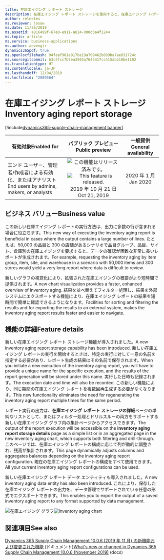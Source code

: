 ```yaml
---
title: 在庫エイジング レポート ストレージ
description: 在庫エイジング レポート ストレージを使用すると、在庫エイジング レポートを実行し、出力を Dynamics 365 Supply Chain Management のフォームのシンプルなリストとしてアクセスできるようにするか、結果をグラフで視覚化できます。 また、外部アプリケーションで使用するために、データ エンティティを介して在庫エイジング レポートからの出力をエクスポートすることもできます。
author: relnotes
ms.reviewer: josaw
ms.date: 11/26/2019
ms.assetid: a816499f-67e0-e911-a814-000d3a4f1244
ms.topic: article
ms.service: business-applications
ms.author: aevengir
dynamics365pdf: true
ms.openlocfilehash: 94feaf961a817be19a709462b809ba7ae831724c
ms.sourcegitcommit: b3c4fcc7b7ea3803a7643417cc415abb10be1182
ms.translationtype: HT
ms.contentlocale: ja-JP
ms.lasthandoff: 12/04/2019
ms.locfileid: "2889664"
---
```

# <a name="inventory-aging-report-storage"></a><span data-ttu-id="f973a-104">在庫エイジング レポート ストレージ</span><span class="sxs-lookup"><span data-stu-id="f973a-104">Inventory aging report storage</span></span>
[!include[dynamics365-supply-chain-management banner](../includes/dynamics365-supply-chain-management.md)]

| <span data-ttu-id="f973a-105">有効対象</span><span class="sxs-lookup"><span data-stu-id="f973a-105">Enabled for</span></span>    |  <span data-ttu-id="f973a-106">パブリック プレビュー</span><span class="sxs-lookup"><span data-stu-id="f973a-106">Public preview</span></span> | <span data-ttu-id="f973a-107">一般提供</span><span class="sxs-lookup"><span data-stu-id="f973a-107">General availability</span></span> | 
| ---------- | :----------: |:----------: |
|<span data-ttu-id="f973a-108">エンド ユーザー、管理者/作成者による有効化、またはアナリスト</span><span class="sxs-lookup"><span data-stu-id="f973a-108">End users by admins, makers, or analysts</span></span>|<span data-ttu-id="f973a-109">![この機能はリリース済みです。](/dynamics365-release-plan/media/green-checkmark.png "この機能はリリース済みです。")</span><span class="sxs-lookup"><span data-stu-id="f973a-109">![This feature is released.](/dynamics365-release-plan/media/green-checkmark.png "This feature is released.")</span></span> <span data-ttu-id="f973a-110">2019 年 10 月 21 日</span><span class="sxs-lookup"><span data-stu-id="f973a-110">Oct 21, 2019</span></span>| <span data-ttu-id="f973a-111">2020 年 1 月</span><span class="sxs-lookup"><span data-stu-id="f973a-111">Jan 2020</span></span>|


## <a name="business-value"></a><span data-ttu-id="f973a-112">ビジネス バリュー</span><span class="sxs-lookup"><span data-stu-id="f973a-112">Business value</span></span>
<!-- bv start -->
<span data-ttu-id="f973a-113">この新しい在庫エイジング レポートの実行方法は、出力に多数の行が含まれる場合に役立ちます。</span><span class="sxs-lookup"><span data-stu-id="f973a-113">This new way of executing the inventory aging report is beneficial in cases where the output contains a large number of lines.</span></span> <span data-ttu-id="f973a-114">たとえば、50,000 の品目と 300 の店舗があるシナリオで品目グループ、品目、サイト、倉庫別の在庫エイジングを要求すると、データの確認が困難な非常に長いレポートが生成されます。</span><span class="sxs-lookup"><span data-stu-id="f973a-114">For example, requesting the inventory aging by item group, item, site, and warehouse in a scenario with 50,000 items and 300 stores would yield a very long report where data is difficult to review.</span></span> 

<span data-ttu-id="f973a-115">新しいグラフの視覚化により、拡張された在庫エイジングの概要がより短時間で提供されます。</span><span class="sxs-lookup"><span data-stu-id="f973a-115">A new chart visualization provides a faster, enhanced overview of inventory aging.</span></span> <span data-ttu-id="f973a-116">結果を並べ替えてフィルター処理し、結果を外部システムにエクスポートする機能により、在庫エイジング レポートの結果を短時間で簡単に確認できるようになります。</span><span class="sxs-lookup"><span data-stu-id="f973a-116">Facilities for sorting and filtering the results and for exporting the results to an external system, makes the inventory aging report results faster and easier to navigate.</span></span>
<!-- bv end -->



## <a name="feature-details"></a><span data-ttu-id="f973a-117">機能の詳細</span><span class="sxs-lookup"><span data-stu-id="f973a-117">Feature details</span></span>
<!--feature detail start -->
<span data-ttu-id="f973a-118">新しい在庫エイジング レポート ストレージ機能が導入されました。</span><span class="sxs-lookup"><span data-stu-id="f973a-118">A new inventory aging report storage capability has been introduced.</span></span> <span data-ttu-id="f973a-119">新しい在庫エイジング レポートの実行を開始するときは、特定の実行に対して一意の名前を指定する必要があり、レポート生成の結果はその名前で保存されます。</span><span class="sxs-lookup"><span data-stu-id="f973a-119">When you initiate a new execution of the inventory aging report, you will have to provide a unique name for the specific execution, and the results of the report generation will be stored under this name.</span></span> <span data-ttu-id="f973a-120">実行した日時も記録されます。</span><span class="sxs-lookup"><span data-stu-id="f973a-120">The execution date and time will also be recorded.</span></span> <span data-ttu-id="f973a-121">この新しい機能により、同じ期間の在庫エイジング レポートを複数回再生成する必要がなくなります。</span><span class="sxs-lookup"><span data-stu-id="f973a-121">This new functionality eliminates the need for regenerating the inventory aging report multiple times for the same period.</span></span>

<span data-ttu-id="f973a-122">レポート実行の出力は、**在庫エイジング レポート ストレージの詳細**ページの単純なリストとして、またはフィルター処理とドリルスルーの両方をサポートする新しい在庫エイジング グラフ内の集計ページからアクセスできます。</span><span class="sxs-lookup"><span data-stu-id="f973a-122">The output of the report execution will be accessible on the **inventory aging report storage details** page as a simple list or in an aggregated page in the new inventory aging chart, which supports both filtering and drill-through.</span></span> <span data-ttu-id="f973a-123">このページでは、在庫エイジング レポートの構成に応じて列が動的に調整され、残高が集計されます。</span><span class="sxs-lookup"><span data-stu-id="f973a-123">This page dynamically adjusts columns and aggregates balances depending on the inventory aging report configuration.</span></span> <span data-ttu-id="f973a-124">現在の在庫エイジング レポートの構成をすべて使用できます。</span><span class="sxs-lookup"><span data-stu-id="f973a-124">All your current inventory aging report configurations can be used.</span></span>

<span data-ttu-id="f973a-125">新しい在庫エイジング レポート データ エンティティも導入されました。</span><span class="sxs-lookup"><span data-stu-id="f973a-125">A new inventory aging data entity has also been introduced.</span></span> <span data-ttu-id="f973a-126">これにより、保存した在庫エイジング レポートの出力を、データ管理でサポートされている任意の形式でエクスポートできます。</span><span class="sxs-lookup"><span data-stu-id="f973a-126">This enables you to export the output of a saved inventory aging report to any format supported by data management.</span></span>
<!--feature detail end -->

<span data-ttu-id="f973a-127">![在庫エイジング グラフ](media/chart-final.png "在庫エイジング グラフ")</span><span class="sxs-lookup"><span data-stu-id="f973a-127">![Inventory aging chart](media/chart-final.png "Inventory aging chart")</span></span>
<!-- Picture 1 -->









## <a name="see-also"></a><span data-ttu-id="f973a-128">関連項目</span><span class="sxs-lookup"><span data-stu-id="f973a-128">See also</span></span>

<span data-ttu-id="f973a-129">[Dynamics 365 Supply Chain Management 10.0.6 (2019 年 11 月) の新機能および変更された機能](https://docs.microsoft.com/dynamics365/supply-chain/get-started/whats-new-scm-10-0-6) (ドキュメント)</span><span class="sxs-lookup"><span data-stu-id="f973a-129">[What's new or changed in Dynamics 365 Supply Chain Management 10.0.6 (November 2019)](https://docs.microsoft.com/dynamics365/supply-chain/get-started/whats-new-scm-10-0-6) (docs)</span></span>
